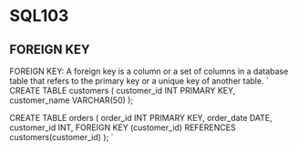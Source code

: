 # SQL103

##  FOREIGN KEY 
 FOREIGN KEY: A foreign key is a column or a set of columns in a database table that refers to the primary key or a unique key of another table.
 ` CREATE TABLE customers (
    customer_id INT PRIMARY KEY,
    customer_name VARCHAR(50)
);

CREATE TABLE orders (
    order_id INT PRIMARY KEY,
    order_date DATE,
    customer_id INT,
    FOREIGN KEY (customer_id) REFERENCES customers(customer_id)
);
`
